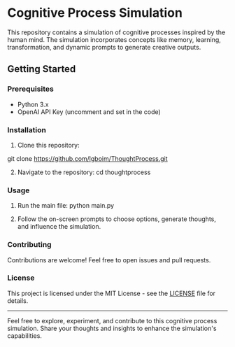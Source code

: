 # Cognitive Process Simulation

This repository contains a simulation of cognitive processes inspired by the human mind. The simulation incorporates concepts like memory, learning, transformation, and dynamic prompts to generate creative outputs.

## Getting Started

### Prerequisites
- Python 3.x
- OpenAI API Key (uncomment and set in the code)

### Installation
1. Clone this repository:

git clone https://github.com/lgboim/ThoughtProcess.git

2. Navigate to the repository:
cd thoughtprocess

### Usage
1. Run the main file:
python main.py

2. Follow the on-screen prompts to choose options, generate thoughts, and influence the simulation.

### Contributing
Contributions are welcome! Feel free to open issues and pull requests.

### License
This project is licensed under the MIT License - see the [LICENSE](LICENSE) file for details.

---

Feel free to explore, experiment, and contribute to this cognitive process simulation. Share your thoughts and insights to enhance the simulation's capabilities.
